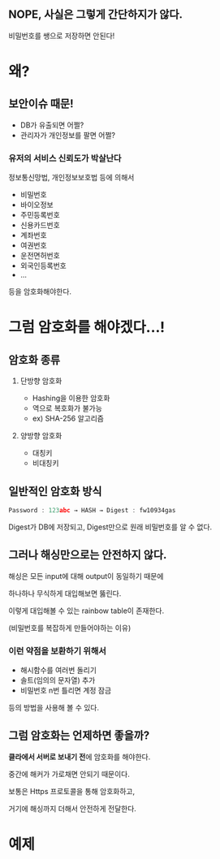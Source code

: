 ## NOPE, 사실은 그렇게 간단하지가 않다.

비밀번호를 쌩으로 저장하면 안된다!

# 왜? 


## 보안이슈 때문!

- DB가 유출되면 어쩔?
- 관리자가 개인정보를 팔면 어쩔?


### 유저의 서비스 신뢰도가 박살난다

정보통신망법, 개인정보보호법 등에 의해서 

- 비밀번호
- 바이오정보
- 주민등록번호
- 신용카드번호
- 계좌번호
- 여권번호
- 운전면허번호
- 외국인등록번호
- ...

등을 암호화해야한다.


# 그럼 암호화를 해야겠다...!
## 암호화 종류

1. 단방향 암호화
   - Hashing을 이용한 암호화
   - 역으로 복호화가 불가능
   - ex) SHA-256 알고리즘
  
2. 양방향 암호화
    - 대칭키
    - 비대칭키     


## 일반적인 암호화 방식

```jsx
Password : 123abc → HASH → Digest : fw10934gas
```

Digest가 DB에 저장되고, Digest만으로 원래 비밀번호를 알 수 없다.


## 그러나 해싱만으로는 안전하지 않다.

해싱은 모든 input에 대해 output이 동일하기 때문에 

하나하나 무식하게 대입해보면 뚫린다. 

이렇게 대입해볼 수 있는 rainbow table이 존재한다.

(비밀번호를 복잡하게 만들어야하는 이유)


### 이런 약점을 보환하기 위해서 

- 해시함수를 여러번 돌리기
- 솔트(임의의 문자열) 추가
- 비밀번호 n번 틀리면 계정 잠금

등의 방법을 사용해 볼 수 있다.


## 그럼 암호화는 언제하면 좋을까?

**클라에서 서버로 보내기 전**에 암호화를 해야한다. 

중간에 해커가 가로채면 안되기 때문이다. 

보통은 Https 프로토콜을 통해 암호화하고, 

거기에 해싱까지 더해서 안전하게 전달한다.


# 예제
